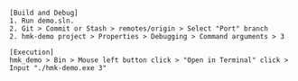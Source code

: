     [Build and Debug]
    1. Run demo.sln.
    2. Git > Commit or Stash > remotes/origin > Select "Port" branch
    2. hmk-demo project > Properties > Debugging > Command arguments > 3

    [Execution]
    hmk_demo > Bin > Mouse left button click > "Open in Terminal" click > Input "./hmk-demo.exe 3"
